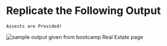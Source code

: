 # Replicate the Following Output

`Assests are Provided!`

![sample output given from bootcamp Real Estate page](https://user-images.githubusercontent.com/45428643/227725709-036c2647-7ffa-487f-8652-cbf5a1c71fa9.png)

